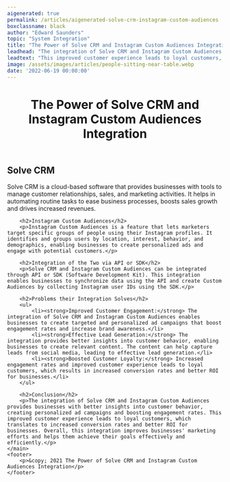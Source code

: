 ```yaml
---
aigenerated: true
permalink: /articles/aigenerated-solve-crm-instagram-custom-audiences
boxclassname: black
author: "Edward Saunders"
topic: "System Integration"
title: "The Power of Solve CRM and Instagram Custom Audiences Integration"
leadhead: "The integration of Solve CRM and Instagram Custom Audiences provides businesses with better insights into customer behavior, creating personalized ad campaigns and boosting engagement rates"
leadtext: "This improved customer experience leads to loyal customers, which translates to increased conversion rates and better ROI for businesses. Overall, this integration improves businesses' marketing efforts and helps them achieve their goals effectively and efficiently."
image: /assets/images/articles/people-sitting-near-table.webp
date: '2022-06-19 00:00:00'
---
```

<div class="arttext">	<header>
		<h1>The Power of Solve CRM and Instagram Custom Audiences Integration</h1>
	</header>
	<main>
		<h2>Solve CRM</h2>
		<p>Solve CRM is a cloud-based software that provides businesses with tools to manage customer relationships, sales, and marketing activities. It helps in automating routine tasks to ease business processes, boosts sales growth and drives increased revenues.</p>

		<h2>Instagram Custom Audiences</h2>
		<p>Instagram Custom Audiences is a feature that lets marketers target specific groups of people using their Instagram profiles. It identifies and groups users by location, interest, behavior, and demographics, enabling businesses to create personalized ads and engage with potential customers.</p>

		<h2>Integration of the Two via API or SDK</h2>
		<p>Solve CRM and Instagram Custom Audiences can be integrated through API or SDK (Software Development Kit). This integration enables businesses to synchronize data using the API and create Custom Audiences by collecting Instagram user IDs using the SDK.</p>

		<h2>Problems their Integration Solves</h2>
		<ul>
			<li><strong>Improved Customer Engagement:</strong> The integration of Solve CRM and Instagram Custom Audiences enables businesses to create targeted and personalized ad campaigns that boost engagement rates and increase brand awareness.</li>
			<li><strong>Effective Lead Generation:</strong> The integration provides better insights into customer behavior, enabling businesses to create relevant content. The content can help capture leads from social media, leading to effective lead generation.</li>
			<li><strong>Boosted Customer Loyalty:</strong> Increased engagement rates and improved customer experience leads to loyal customers, which results in increased conversion rates and better ROI for businesses.</li>
		</ul>

		<h2>Conclusion</h2>
		<p>The integration of Solve CRM and Instagram Custom Audiences provides businesses with better insights into customer behavior, creating personalized ad campaigns and boosting engagement rates. This improved customer experience leads to loyal customers, which translates to increased conversion rates and better ROI for businesses. Overall, this integration improves businesses' marketing efforts and helps them achieve their goals effectively and efficiently.</p>
	</main>
	<footer>
		<p>&copy; 2021 The Power of Solve CRM and Instagram Custom Audiences Integration</p>
	</footer>
</div>